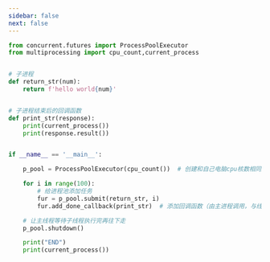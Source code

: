 ```yaml
---
sidebar: false
next: false
---
```

<BlogInfo/>






```python
from concurrent.futures import ProcessPoolExecutor
from multiprocessing import cpu_count,current_process


# 子进程
def return_str(num):
    return f'hello world{num}'


# 子进程结束后的回调函数
def print_str(response):
    print(current_process())
    print(response.result())


if __name__ == '__main__':

    p_pool = ProcessPoolExecutor(cpu_count())  # 创建和自己电脑cpu核数相同进程数的进程池

    for i in range(100):
        # 给进程池添加任务
        fur = p_pool.submit(return_str, i)
        fur.add_done_callback(print_str)  # 添加回调函数（由主进程调用，与线程池不一样）

    # 让主线程等待子线程执行完再往下走
    p_pool.shutdown()

    print("END")
    print(current_process())


```






<ActionBox />
        
<style>#top-box {margin-top:0.5rem!important;}</style>